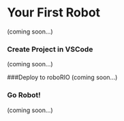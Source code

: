 # Your First Robot

(coming soon...)

### Create Project in VSCode
(coming soon...)

###Deploy to roboRIO
(coming soon...)

### Go Robot!
(coming soon...)



